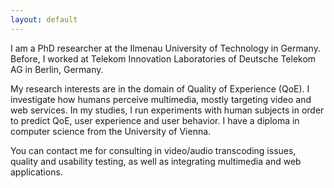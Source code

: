 ```yaml
---
layout: default
---
```


I am a PhD researcher at the Ilmenau University of Technology in Germany. Before, I worked at Telekom Innovation Laboratories of Deutsche Telekom AG in Berlin, Germany.

My research interests are in the domain of Quality of Experience (QoE). I investigate how humans perceive multimedia, mostly targeting video and web services. In my studies, I run experiments with human subjects in order to predict QoE, user experience and user behavior. I have a diploma in computer science from the University of Vienna.

You can contact me for consulting in video/audio transcoding issues, quality and usability testing, as well as integrating multimedia and web applications.